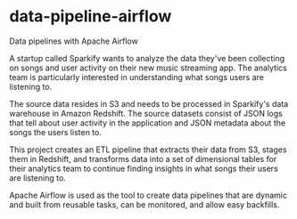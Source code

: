 # data-pipeline-airflow
Data pipelines with Apache Airflow

A startup called Sparkify wants to analyze the data they've been collecting on songs and user activity on their new music streaming app. The analytics team is particularly interested in understanding what songs users are listening to.

The source data resides in S3 and needs to be processed in Sparkify's data warehouse in Amazon Redshift. The source datasets consist of JSON logs that tell about user activity in the application and JSON metadata about the songs the users listen to.

This project creates an ETL pipeline that extracts their data from S3, stages them in Redshift, and transforms data into a set of dimensional tables for their analytics team to continue finding insights in what songs their users are listening to.

Apache Airflow is used as the tool to create data pipelines that are dynamic and built from reusable tasks, can be monitored, and allow easy backfills.

